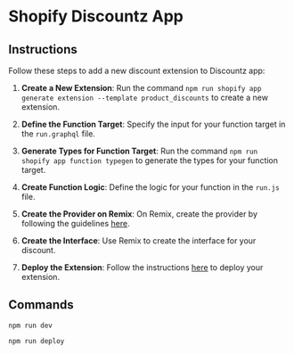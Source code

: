 # Shopify Discountz App

## Instructions

Follow these steps to add a new discount extension to Discountz app:

1. **Create a New Extension**: Run the command `npm run shopify app generate extension --template product_discounts` to create a new extension.

2. **Define the Function Target**: Specify the input for your function target in the `run.graphql` file.

3. **Generate Types for Function Target**: Run the command `npm run shopify app function typegen` to generate the types for your function target.

4. **Create Function Logic**: Define the logic for your function in the `run.js` file.

5. **Create the Provider on Remix**: On Remix, create the provider by following the guidelines [here](https://shopify.dev/docs/apps/selling-strategies/discounts/experience/ui).

6. **Create the Interface**: Use Remix to create the interface for your discount.

7. **Deploy the Extension**: Follow the instructions [here](https://shopify.dev/docs/apps/deployment/web) to deploy your extension.

## Commands

`npm run dev`

`npm run deploy`